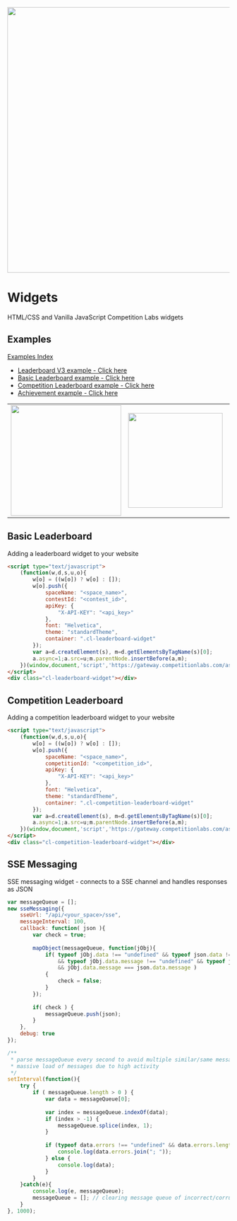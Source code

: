 <p align="center">
    <img width="600" src="https://www.competitionlabs.com/wp-content/uploads/2020/01/Logo-v4.svg"><br/>
</p>

# Widgets

HTML/CSS and Vanilla JavaScript Competition Labs widgets

## Examples
[Examples Index](https://s3-eu-west-1.amazonaws.com/demo.competitionlabs.com/_widgets/index.html)
- [Leaderboard V3 example - Click here](https://s3-eu-west-1.amazonaws.com/demo.competitionlabs.com/_widgets/examples/leaderboard_v3.html)
- [Basic Leaderboard example - Click here](https://s3-eu-west-1.amazonaws.com/demo.competitionlabs.com/_widgets/examples/leaderboard.html)
- [Competition Leaderboard example - Click here](https://s3-eu-west-1.amazonaws.com/demo.competitionlabs.com/_widgets/examples/leaderboard-competition.html)
- [Achievement example - Click here](https://s3-eu-west-1.amazonaws.com/demo.competitionlabs.com/_widgets/examples/achievements.html)

<table style="border:none;">
    <tr>
        <td>
            <img width="250" src="https://s3-eu-west-1.amazonaws.com/demo.competitionlabs.com/_widgets/3.png" />
        </td>
        <td>
            <img width="214" src="https://s3-eu-west-1.amazonaws.com/demo.competitionlabs.com/_widgets/2.png" />
        </td>
        <td>
            <img width="250" src="https://s3-eu-west-1.amazonaws.com/demo.competitionlabs.com/_widgets/1.png" />
        </td>
    </tr>
</table>

## Basic Leaderboard
Adding a leaderboard widget to your website
```html
<script type="text/javascript">
	(function(w,d,s,u,o){
		w[o] = ((w[o]) ? w[o] : []);
		w[o].push({
			spaceName: "<space_name>",
			contestId: "<contest_id>",
			apiKey: {
				"X-API-KEY": "<api_key>"
			},
			font: "Helvetica",
			theme: "standardTheme",
			container: ".cl-leaderboard-widget"
		});
		var a=d.createElement(s), m=d.getElementsByTagName(s)[0];
		a.async=1;a.src=u;m.parentNode.insertBefore(a,m);
	})(window,document,'script','https://gateway.competitionlabs.com/assets/javascripts/leaderboard.js', "_clOptions");
</script>
<div class="cl-leaderboard-widget"></div>
```

## Competition Leaderboard
Adding a competition leaderboard widget to your website
```html
<script type="text/javascript">
	(function(w,d,s,u,o){
		w[o] = ((w[o]) ? w[o] : []);
		w[o].push({
			spaceName: "<space_name>",
			competitionId: "<competition_id>",
			apiKey: {
				"X-API-KEY": "<api_key>"
			},
			font: "Helvetica",
			theme: "standardTheme",
			container: ".cl-competition-leaderboard-widget"
		});
		var a=d.createElement(s), m=d.getElementsByTagName(s)[0];
		a.async=1;a.src=u;m.parentNode.insertBefore(a,m);
	})(window,document,'script','https://gateway.competitionlabs.com/assets/javascripts/competition-leaderboard.js', "_clCompOptions");
</script>
<div class="cl-competition-leaderboard-widget"></div>
```

## SSE Messaging
SSE messaging widget - connects to a SSE channel and handles responses as JSON
```javascript
var messageQueue = [];
new sseMessaging({
    sseUrl: "/api/<your_space>/sse",
    messageInterval: 100,
    callback: function( json ){
        var check = true;
        
        mapObject(messageQueue, function(jObj){
            if( typeof jObj.data !== "undefined" && typeof json.data !== "undefined"
                && typeof jObj.data.message !== "undefined" && typeof json.data.message !== "undefined"
                && jObj.data.message === json.data.message )
            {
                check = false;
            }
        });
        
        if( check ) {
            messageQueue.push(json);
        }
    },
    debug: true
});

/**
 * parse messageQueue every second to avoid multiple similar/same messages or 
 * massive load of messages due to high activity
 */
setInterval(function(){
    try {
        if ( messageQueue.length > 0 ) {
            var data = messageQueue[0];
            
            var index = messageQueue.indexOf(data);
            if (index > -1) {
                messageQueue.splice(index, 1);
            }
            
            if (typeof data.errors !== "undefined" && data.errors.length > 0) {
                console.log(data.errors.join("; "));
            } else {
                console.log(data);
            }
        }
    }catch(e){
        console.log(e, messageQueue);
        messageQueue = []; // clearing message queue of incorrect/corrupt message entries
    }
}, 1000);
```
